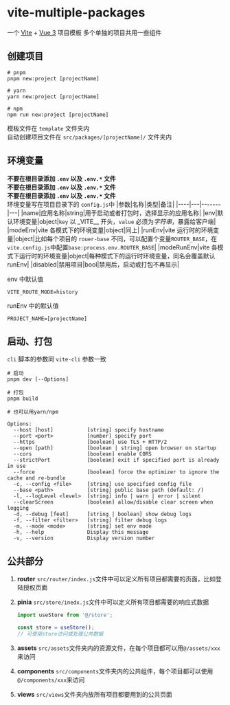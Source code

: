 # vite-multiple-packages

一个 [Vite](https://cn.vitejs.dev/) + [Vue 3](https://v3.cn.vuejs.org/) 项目模板
多个单独的项目共用一些组件

## 创建项目

```shell
# pnpm
pnpm new:project [projectName]

# yarn
yarn new:project [projectName]

# npm
npm run new:project [projectName]
```

模板文件在 `template` 文件夹内  
自动创建项目文件在 `src/packages/[projectName]/` 文件夹内

## 环境变量

**不要在根目录添加 `.env` 以及 `.env.*` 文件**  
**不要在根目录添加 `.env` 以及 `.env.*` 文件**  
**不要在根目录添加 `.env` 以及 `.env.*` 文件**  
环境变量写在项目目录下的 `config.js`中
|参数|名称|类型|备注|
|----|---|-------|---|
|name|应用名称|string|用于启动或者打包时，选择显示的应用名称|
|env|默认环境变量|object|`key` 以 \_VITE\_\_ 开头，`value` 必须为*字符串*，暴露给客户端|
|modeEnv|vite 各模式下的环境变量|object|同上|
|runEnv|vite 运行时的环境变量|object|比如每个项目的 `rouer-base` 不同，可以配置个变量`ROUTER_BASE`，在`vite.config.js`中配置`base:process.env.ROUTER_BASE`|
|modeRunEnv|vite 各模式下运行时的环境变量|object|每种模式下的运行时环境变量，同名会覆盖默认 runEnv|
|disabled|禁用项目|bool|禁用后，启动或打包不再显示|

env 中默认值

```text
VITE_ROUTE_MODE=history
```

runEnv 中的默认值

```text
PROJECT_NAME=[projectName]
```

## 启动、打包

`cli` 脚本的参数同 `vite-cli` 参数一致

```shell
# 启动
pnpm dev [--Options]

# 打包
pnpm build

# 也可以用yarn/npm
```

```text
Options:
  --host [host]           [string] specify hostname
  --port <port>           [number] specify port
  --https                 [boolean] use TLS + HTTP/2
  --open [path]           [boolean | string] open browser on startup
  --cors                  [boolean] enable CORS
  --strictPort            [boolean] exit if specified port is already in use
  --force                 [boolean] force the optimizer to ignore the cache and re-bundle
  -c, --config <file>     [string] use specified config file
  --base <path>           [string] public base path (default: /)
  -l, --logLevel <level>  [string] info | warn | error | silent
  --clearScreen           [boolean] allow/disable clear screen when logging
  -d, --debug [feat]      [string | boolean] show debug logs
  -f, --filter <filter>   [string] filter debug logs
  -m, --mode <mode>       [string] set env mode
  -h, --help              Display this message
  -v, --version           Display version number
```

## 公共部分

1. **router**
   `src/router/index.js`文件中可以定义所有项目都需要的页面，比如登陆授权页面
1. **pinia**
   `src/store/inedx.js`文件中可以定义所有项目都需要的响应式数据

   ```js
   import useStore from '@/store';

   const store = useStore();
   // 可使用store访问或处理公共数据
   ```

1. **assets**
   `src/assets`文件夹内的资源文件，在每个项目都可以用`@/assets/xxx`来访问
1. **components**
   `src/components`文件夹内的公共组件，每个项目都可以使用`@/components/xxx`来访问
1. **views**
   `src/views`文件夹内放所有项目都要用到的公共页面
